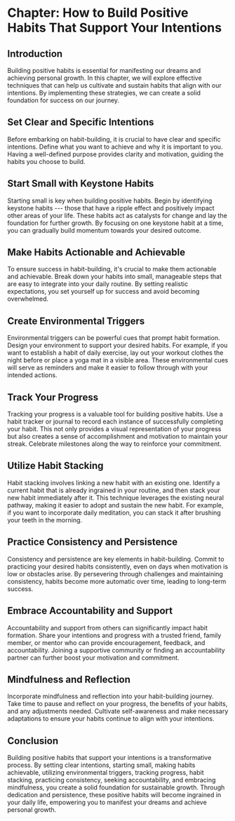 Chapter: How to Build Positive Habits That Support Your Intentions
==================================================================

Introduction
------------

Building positive habits is essential for manifesting our dreams and achieving personal growth. In this chapter, we will explore effective techniques that can help us cultivate and sustain habits that align with our intentions. By implementing these strategies, we can create a solid foundation for success on our journey.

Set Clear and Specific Intentions
---------------------------------

Before embarking on habit-building, it is crucial to have clear and specific intentions. Define what you want to achieve and why it is important to you. Having a well-defined purpose provides clarity and motivation, guiding the habits you choose to build.

Start Small with Keystone Habits
--------------------------------

Starting small is key when building positive habits. Begin by identifying keystone habits --- those that have a ripple effect and positively impact other areas of your life. These habits act as catalysts for change and lay the foundation for further growth. By focusing on one keystone habit at a time, you can gradually build momentum towards your desired outcome.

Make Habits Actionable and Achievable
-------------------------------------

To ensure success in habit-building, it's crucial to make them actionable and achievable. Break down your habits into small, manageable steps that are easy to integrate into your daily routine. By setting realistic expectations, you set yourself up for success and avoid becoming overwhelmed.

Create Environmental Triggers
-----------------------------

Environmental triggers can be powerful cues that prompt habit formation. Design your environment to support your desired habits. For example, if you want to establish a habit of daily exercise, lay out your workout clothes the night before or place a yoga mat in a visible area. These environmental cues will serve as reminders and make it easier to follow through with your intended actions.

Track Your Progress
-------------------

Tracking your progress is a valuable tool for building positive habits. Use a habit tracker or journal to record each instance of successfully completing your habit. This not only provides a visual representation of your progress but also creates a sense of accomplishment and motivation to maintain your streak. Celebrate milestones along the way to reinforce your commitment.

Utilize Habit Stacking
----------------------

Habit stacking involves linking a new habit with an existing one. Identify a current habit that is already ingrained in your routine, and then stack your new habit immediately after it. This technique leverages the existing neural pathway, making it easier to adopt and sustain the new habit. For example, if you want to incorporate daily meditation, you can stack it after brushing your teeth in the morning.

Practice Consistency and Persistence
------------------------------------

Consistency and persistence are key elements in habit-building. Commit to practicing your desired habits consistently, even on days when motivation is low or obstacles arise. By persevering through challenges and maintaining consistency, habits become more automatic over time, leading to long-term success.

Embrace Accountability and Support
----------------------------------

Accountability and support from others can significantly impact habit formation. Share your intentions and progress with a trusted friend, family member, or mentor who can provide encouragement, feedback, and accountability. Joining a supportive community or finding an accountability partner can further boost your motivation and commitment.

Mindfulness and Reflection
--------------------------

Incorporate mindfulness and reflection into your habit-building journey. Take time to pause and reflect on your progress, the benefits of your habits, and any adjustments needed. Cultivate self-awareness and make necessary adaptations to ensure your habits continue to align with your intentions.

Conclusion
----------

Building positive habits that support your intentions is a transformative process. By setting clear intentions, starting small, making habits achievable, utilizing environmental triggers, tracking progress, habit stacking, practicing consistency, seeking accountability, and embracing mindfulness, you create a solid foundation for sustainable growth. Through dedication and persistence, these positive habits will become ingrained in your daily life, empowering you to manifest your dreams and achieve personal growth.
